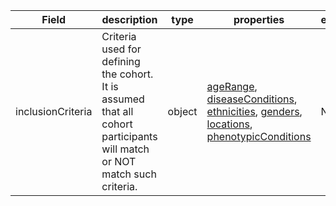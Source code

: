|Field | description | type | properties | example | enum|
| ---| ---| ---| ---| ---| --- |
| inclusionCriteria | Criteria used for defining the cohort. It is assumed that all cohort participants will match or NOT match such criteria. | object | [ageRange](./ageRange.md), [diseaseConditions](./diseaseConditions.md), [ethnicities](./ethnicities.md), [genders](./genders.md), [locations](./locations.md), [phenotypicConditions](./phenotypicConditions.md) | NA | NA|
